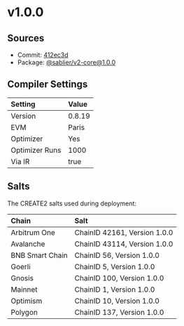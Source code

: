# v1.0.0

## Sources

- Commit: [412ec3d](https://github.com/sablier-labs/v2-core/commit/412ec3d3998a766507de96afdb26c797d2ae491d)
- Package: [@sablier/v2-core@1.0.0](https://npmjs.com/package/@sablier/v2-core)

## Compiler Settings

| Setting        | Value  |
| :------------- | :----- |
| Version        | 0.8.19 |
| EVM            | Paris  |
| Optimizer      | Yes    |
| Optimizer Runs | 1000   |
| Via IR         | true   |

## Salts

The CREATE2 salts used during deployment:

| Chain           | Salt                         |
| :-------------- | :--------------------------- |
| Arbitrum One    | ChainID 42161, Version 1.0.0 |
| Avalanche       | ChainID 43114, Version 1.0.0 |
| BNB Smart Chain | ChainID 56, Version 1.0.0    |
| Goerli          | ChainID 5, Version 1.0.0     |
| Gnosis          | ChainID 100, Version 1.0.0   |
| Mainnet         | ChainID 1, Version 1.0.0     |
| Optimism        | ChainID 10, Version 1.0.0    |
| Polygon         | ChainID 137, Version 1.0.0   |

